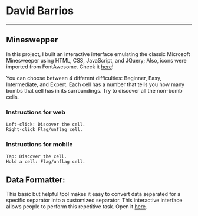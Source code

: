 # David Barrios
<hr>

## Mineswepper 
In this project, I built an interactive interface emulating the classic Microsoft Minesweeper using HTML, CSS, JavaScript, and JQuery; Also, icons were imported from FontAwesome. Check it [here](https://davidandbar.github.io/minesweeper/)!

You can choose between 4 different difficulties: Beginner, Easy, Intermediate, and Expert.
Each cell has a number that tells you how many bombs that cell has in its surroundings. Try to discover all the non-bomb cells.

### Instructions for web
    Left-click: Discover the cell. 
    Right-click Flag/unflag cell.

### Instructions for mobile
    Tap: Discover the cell. 
    Hold a cell: Flag/unflag cell.

## Data Formatter:

This basic but helpful tool makes it easy to convert data separated for a specific separator into a customized separator. This interactive interface allows people to perform this repetitive task. Open it [here](https://davidandbar.github.io/Formatter/).
